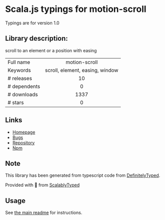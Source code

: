 
# Scala.js typings for motion-scroll

Typings are for version 1.0

## Library description:
scroll to an element or a position with easing

|                    |                 |
| ------------------ | :-------------: |
| Full name          | motion-scroll |
| Keywords           | scroll, element, easing, window |
| # releases         | 10 |
| # dependents       | 0 |
| # downloads        | 1337 |
| # stars            | 0 |

## Links
- [Homepage](https://github.com/ninjabonsai/motion-scroll#readme)
- [Bugs](https://github.com/ninjabonsai/motion-scroll/issues)
- [Repository](https://github.com/ninjabonsai/motion-scroll)
- [Npm](https://www.npmjs.com/package/motion-scroll)
    


## Note
This library has been generated from typescript code from [DefinitelyTyped](https://definitelytyped.org).

Provided with :purple_heart: from [ScalablyTyped](https://github.com/oyvindberg/ScalablyTyped)

## Usage
See [the main readme](../../readme.md) for instructions.


